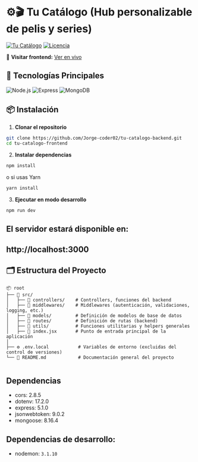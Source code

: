 # ⚙🎬 Tu Catálogo (Hub personalizable de pelis y series)

[![Tu Catálogo](https://img.shields.io/badge/Status-In-progress-yellow)](https://github.com/Jorge-coder02/tu-catalogo-backend)
[![Licencia](https://img.shields.io/badge/License-MIT-blue)](LICENSE)

🔗 **Visitar frontend:** [Ver en vivo](https://tucatalogohup.up.railway.app/)

## 🚀 Tecnologías Principales

![Node.js](https://img.shields.io/badge/Node.js-20.14.0-339933?logo=node.js&logoColor=white)
![Express](https://img.shields.io/badge/Express-4.18.2-000000?logo=express&logoColor=white)
![MongoDB](https://img.shields.io/badge/MongoDB-7.0.8-47A248?logo=mongodb&logoColor=white)

## 📦 Instalación

1. **Clonar el repositorio**

```bash
git clone https://github.com/Jorge-coder02/tu-catalogo-backend.git
cd tu-catalogo-frontend
```

2. **Instalar dependencias**

```bash
npm install
```

o si usas Yarn

```bash
yarn install
```

3. **Ejecutar en modo desarrollo**

```bash
npm run dev
```

## El servidor estará disponible en:

## http://localhost:3000

## 🗂️ Estructura del Proyecto

```plaintext
📦 root
├── 📁 src/
│   ├── 📁 controllers/    # Controllers, funciones del backend
│   ├── 📁 middlewares/    # Middlewares (autenticación, validaciones, logging, etc.)
│   ├── 📁 models/         # Definición de modelos de base de datos
│   ├── 📁 routes/         # Definición de rutas (backend)
│   ├── 📁 utils/          # Funciones utilitarias y helpers generales
│   ├── 📄 index.jsx       # Punto de entrada principal de la aplicación
│
├── ⚙️ .env.local           # Variables de entorno (excluidas del control de versiones)
└── 📜 README.md            # Documentación general del proyecto


```

## Dependencias

- cors: 2.8.5
- dotenv: 17.2.0
- express: 5.1.0
- jsonwebtoken: 9.0.2
- mongoose: 8.16.4

## Dependencias de desarrollo:

- nodemon: `3.1.10`
